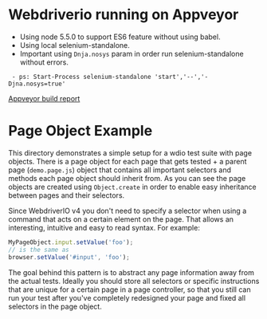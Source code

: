 # Webdriverio running on Appveyor

* Using node 5.5.0 to support ES6 feature without using babel.
* Using local selenium-standalone.
* Important using `Dnja.nosys` param in order run selenium-standalone without errors.

```
 - ps: Start-Process selenium-standalone 'start','--','-Djna.nosys=true'
```

[Appveyor build report](https://ci.appveyor.com/project/RainerAtSpirit/po)


# Page Object Example

This directory demonstrates a simple setup for a wdio test suite with page objects. There is a page object for each page that gets tested + a parent page (`demo.page.js`) object that contains all important selectors and methods each page object should inherit from. As you can see the page objects are created using `Object.create` in order to enable easy inheritance between pages and their selectors.

Since WebdriverIO v4 you don't need to specify a selector when using a command that acts on a certain element on the page. That allows an interesting, intuitive and easy to read syntax. For example:

```js
MyPageObject.input.setValue('foo');
// is the same as
browser.setValue('#input', 'foo');
```

The goal behind this pattern is to abstract any page information away from the actual tests. Ideally you should store all selectors or specific instructions that are unique for a certain page in a page controller, so that you still can run your test after you've completely redesigned your page and fixed all selectors in the page object.
